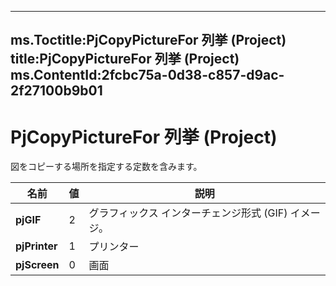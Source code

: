 

---
ms.Toctitle:PjCopyPictureFor 列挙 (Project)
title:PjCopyPictureFor 列挙 (Project)
ms.ContentId:2fcbc75a-0d38-c857-d9ac-2f27100b9b01
---
# PjCopyPictureFor 列挙 (Project)




図をコピーする場所を指定する定数を含みます。

|**名前**|**値**|**説明**|
|---|---|---|
|**pjGIF**|2|グラフィックス インターチェンジ形式 (GIF) イメージ。|
|**pjPrinter**|1|プリンター|
|**pjScreen**|0|画面|




